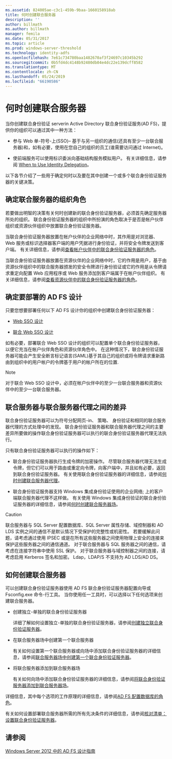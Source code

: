 ```yaml
---
ms.assetid: 824005ae-c3c1-459b-9baa-1660158918ab
title: 何时创建联合服务器
description: ''
author: billmath
ms.author: billmath
manager: femila
ms.date: 05/31/2017
ms.topic: article
ms.prod: windows-server-threshold
ms.technology: identity-adfs
ms.openlocfilehash: 7e61c734780baa1482670af3f24697c10345b292
ms.sourcegitcommit: 0b5fd4dc4148b92480db04e4dc22e139dcff8582
ms.translationtype: MT
ms.contentlocale: zh-CN
ms.lasthandoff: 05/24/2019
ms.locfileid: "66190586"
---
```

# <a name="when-to-create-a-federation-server"></a>何时创建联合服务器

当你创建联合身份验证 serverin Active Directory 联合身份验证服务\(AD FS\)，提供你的组织可以通过其中一种方法：  
  
-   参与 Web 单\-符号\-上\(SSO\)– 基于与另一组织的通信\(还具有至少一台联合服务器\)和，如有必要，使用在您自己的组织的员工\(谁需要访问通过 Internet\)。  
  
-   使前端服务可以使用标识委派向基础结构服务模拟用户。 有关详细信息，请参阅 [When to Use Identity Delegation](When-to-Use-Identity-Delegation.md)。  
  
以下各节介绍了一些用于确定何时以及要在其中创建一个或多个联合身份验证服务器的关键决策。  
  
## <a name="determine-the-organizational-role-for-the-federation-server"></a>确定联合服务器的组织角色  
若要做出明智的决策有关何时创建新的联合身份验证服务器，必须首先确定服务器所处的组织。 联合身份验证服务器的组织中所扮演的角色取决于是否是帐户伙伴组织或资源伙伴组织中放置联合身份验证服务器。  
  
当联合身份验证服务器放置在帐户伙伴的企业网络中时，其作用是对浏览器、 Web 服务或标识选择器客户端的用户凭据进行身份验证，并将安全令牌发送到客户端。 有关详细信息，请参阅[查看帐户伙伴中的联合身份验证服务器的角色](Review-the-Role-of-the-Federation-Server-in-the-Account-Partner.md)。  
  
当联合身份验证服务器放置在资源伙伴的企业网络中时，它的作用是用户，基于由资源伙伴组织中的联合服务器颁发的安全令牌进行身份验证或它的作用是从令牌请求重定向配置 Web 应用程序或 Web 服务添加到客户端属于在帐户伙伴组织。 有关详细信息，请参阅[查看资源伙伴中的联合身份验证服务器的角色](Review-the-Role-of-the-Federation-Server-in-the-Resource-Partner.md)。  
  
## <a name="determine-which-ad-fs-design-to-deploy"></a>确定要部署的 AD FS 设计  
只要您想要部署任何以下 AD FS 设计你的组织中创建联合身份验证服务器：  
  
-   [Web SSO 设计](Web-SSO-Design.md)  
  
-   [联合 Web SSO 设计](Federated-Web-SSO-Design.md)  
  
如有必要，部署联合 Web SSO 设计的组织可以配置单个联合身份验证服务器，以便它充当在帐户伙伴角色和资源伙伴角色中。 在这种情况下，联合身份验证服务器可能会产生安全断言标记语言\(SAML\)基于其自己的组织或将令牌请求重新路由到组织中的用户帐户的令牌基于用户的帐户所在的位置.  
  
> [!NOTE]  
> 对于联合 Web SSO 设计中，必须在帐户伙伴中的至少一台联合服务器和资源伙伴中的至少一台联合服务器。  
  
## <a name="differences-between-a-federation-server-and-a-federation-server-proxy"></a>联合服务器与联合服务器代理之间的差异  
联合身份验证服务器可以为符号分配网页\-in、 策略、 身份验证和相同的联合服务器代理的方式处理中的发现。 联合身份验证服务器和联合服务器代理之间的主要差异所要做的操作联合身份验证服务器可以执行的联合身份验证服务器代理无法执行。  
  
只有联合身份验证服务器可以执行的操作如下：  
  
-   联合身份验证服务器执行生成令牌的加密操作。 尽管联合服务器代理无法生成令牌，但它们可以用于路由或重定向令牌，向客户端中，并且如有必要，返回到联合身份验证服务器。 有关使用联合身份验证服务器的详细信息，请参阅[何时创建联合服务器代理](When-to-Create-a-Federation-Server-Proxy.md)。  
  
-   联合身份验证服务器支持 Windows 集成身份验证使用的企业网络; 上的客户端联合服务器代理不这样做。 有关使用 Windows 集成身份验证的联合身份验证服务器的详细信息，请参阅[何时创建联合服务器场](When-to-Create-a-Federation-Server-Farm.md)。  
  
> [!CAUTION]  
> 联合服务器与 SQL Server 配置数据库、SQL Server 属性存储、域控制器和 AD LDS 实例之间的通信不是默认情况下受保护的完整性或机密性。 若要缓解此问题，请考虑通过使用 IPSEC 或是在所有这些服务器之间使用物理上安全的连接来保护这些服务器之间的通信通道。 对于联合服务器与 SQL 服务器之间的通信，请考虑在连接字符串中使用 SSL 保护。 对于联合服务器与域控制器之间的连接，请考虑启用 Kerberos 签名和加密。 Ldap，LDAP\/S 不支持为 AD LDS\/AD DS。  
  
## <a name="how-to-create-a-federation-server"></a>如何创建联合服务器  
可以创建联合身份验证服务器使用 AD FS 联合身份验证服务器配置向导或 Fsconfig.exe 命令\-行工具。 当你使用任一工具时，可以选择以下任何选项来创建联合服务器。  
  
-   创建独立\-单独的联合身份验证服务器  
  
    详细了解如何设置独立\-单独的联合身份验证服务器，请参阅[创建独立联合身份验证服务器](../../ad-fs/deployment/Create-a-Stand-Alone-Federation-Server.md)。  
  
-   在联合服务器场中创建第一个联合服务器  
  
    有关如何设置第一个联合服务器或向场中添加联合身份验证服务器的详细信息，请参阅[联合服务器场中创建第一个联合身份验证服务器](../../ad-fs/deployment/Create-the-First-Federation-Server-in-a-Federation-Server-Farm.md)。  
  
-   将联合服务器添加到联合服务器场  
  
    有关如何向场中添加联合身份验证服务器的详细信息，请参阅[将联合身份验证服务器添加到联合服务器场](../../ad-fs/deployment/Add-a-Federation-Server-to-a-Federation-Server-Farm.md)。  
  
详细信息，其中每个选项的工作原理的详细信息，请参阅[AD FS 配置数据库的角色](../../ad-fs/technical-reference/The-Role-of-the-AD-FS-Configuration-Database.md)。  
  
有关如何设置部署联合服务器所需的所有先决条件的详细信息，请参阅[核对清单：设置联合身份验证服务器](../../ad-fs/deployment/Checklist--Setting-Up-a-Federation-Server.md)。  
  
## <a name="see-also"></a>请参阅
[Windows Server 2012 中的 AD FS 设计指南](AD-FS-Design-Guide-in-Windows-Server-2012.md)

